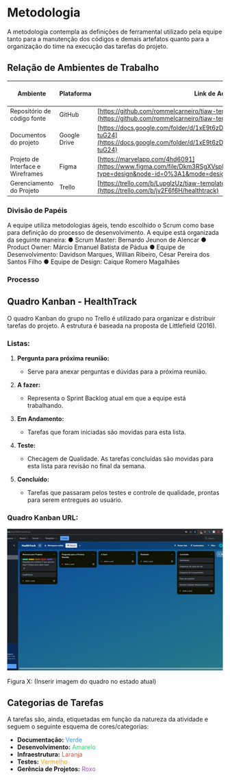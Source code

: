 
# Metodologia

A metodologia contempla as definições de ferramental utilizado pela equipe tanto para a manutenção dos códigos e demais artefatos quanto para a organização do time na execução das tarefas do projeto.

## Relação de Ambientes de Trabalho

| Ambiente                          | Plataforma   | Link de Acesso                                           | Repositório de código fonte                                   |
|-----------------------------------|--------------|----------------------------------------------------------|-------------------------------------------------------------|
|Repositório de código fonte | GitHub | [https://github.com/rommelcarneiro/tiaw-template](https://github.com/rommelcarneiro/tiaw-template)               |                                                             |
| Documentos do projeto             | Google Drive  | [https://docs.google.com/folder/d/1xE9t6zD78VnVkeOSgDfss33QWe85ogqYpx9x-tuG24](https://docs.google.com/folder/d/1xE9t6zD78VnVkeOSgDfss33QWe85ogqYpx9x-tuG24) |
| Projeto de Interface e Wireframes | Figma      | [https://marvelapp.com/4hd6091](https://www.figma.com/file/Dkm3RSgXVspR0ycz9iCs38/Untitled?type=design&node-id=0%3A1&mode=design&t=SzVC52cqBljlR9bB-1) |                                                             |
| Gerenciamento do Projeto          | Trello       | [https://trello.com/b/LupglzUz/tiaw-template](https://trello.com/b/jv2F6f6H/healthtrack)                       |                                                             |



### Divisão de Papéis

A equipe utiliza metodologias ágeis, tendo escolhido o Scrum como base para definição do
processo de desenvolvimento.
A equipe está organizada da seguinte maneira:
● Scrum Master: Bernardo Jeunon de Alencar
● Product Owner: Márcio Emanuel Batista de Pádua
● Equipe de Desenvolvimento: Davidson Marques, Willian Ribeiro, César Pereira dos Santos Filho
● Equipe de Design: Caique Romero Magalhães

### Processo

## Quadro Kanban - HealthTrack

O quadro Kanban do grupo no Trello é utilizado para organizar e distribuir tarefas do projeto. A estrutura é baseada na proposta de Littlefield (2016).

### Listas:

1. **Pergunta para próxima reunião:**
   - Serve para anexar perguntas e dúvidas para a próxima reunião.

2. **A fazer:**
   - Representa o Sprint Backlog atual em que a equipe está trabalhando.

3. **Em Andamento:**
   - Tarefas que foram iniciadas são movidas para esta lista.

4. **Teste:**
   - Checagem de Qualidade. As tarefas concluídas são movidas para esta lista para revisão no final da semana.

5. **Concluído:**
   - Tarefas que passaram pelos testes e controle de qualidade, prontas para serem entregues ao usuário.

### Quadro Kanban URL:
![Exemplo de UserFlow](img/Kanban.jpg)

Figura X: (Inserir imagem do quadro no estado atual)

## Categorias de Tarefas

A tarefas são, ainda, etiquetadas em função da natureza da atividade e seguem o seguinte esquema de cores/categorias:

- **Documentação:** <span style="color:#3498db">Verde</span>
- **Desenvolvimento:** <span style="color:#2ecc71">Amarelo</span>
- **Infraestrutura:** <span style="color:#e74c3c">Laranja</span>
- **Testes:** <span style="color:#f39c12">Vermelho</span>
- **Gerência de Projetos:** <span style="color:#9b59b6">Roxo</span>
